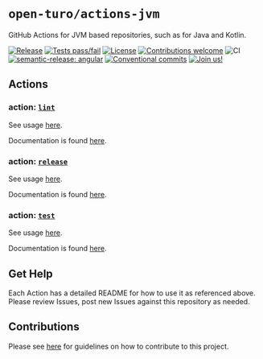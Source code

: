 # `open-turo/actions-jvm`

GitHub Actions for JVM based repositories, such as for Java and Kotlin.

[![Release](https://img.shields.io/github/v/release/open-turo/actions-jvm)](https://github.com/open-turo/actions-jvm/releases/)
[![Tests pass/fail](https://img.shields.io/github/workflow/status/open-turo/actions-jvm/CI)](https://github.com/open-turo/actions-jvm/actions/)
[![License](https://img.shields.io/github/license/open-turo/actions-jvm)](./LICENSE)
[![Contributions welcome](https://img.shields.io/badge/contributions-welcome-brightgreen.svg)](https://github.com/dwyl/esta/issues)
![CI](https://github.com/open-turo/actions-jvm/actions/workflows/release.yaml/badge.svg)
[![semantic-release: angular](https://img.shields.io/badge/semantic--release-angular-e10079?logo=semantic-release)](https://github.com/semantic-release/semantic-release)
[![Conventional commits](https://img.shields.io/badge/conventional%20commits-1.0.2-%23FE5196?logo=conventionalcommits&logoColor=white)](https://conventionalcommits.org)
[![Join us!](https://img.shields.io/badge/Turo-Join%20us%21-593CFB.svg)](https://turo.com/jobs)

## Actions

### action: [`lint`](./lint)

See usage [here](./lint/README.md#usage).

Documentation is found [here](./lint/README.md).

### action: [`release`](./release)

See usage [here](./release/README.md#usage).

Documentation is found [here](./release/README.md).

### action: [`test`](./test)

See usage [here](./test/README.md#usage).

Documentation is found [here](./test/README.md).

## Get Help

Each Action has a detailed README for how to use it as referenced above. Please review Issues, post new Issues against this repository as needed.

## Contributions

Please see [here](https://github.com/open-turo/contributions) for guidelines on how to contribute to this project.
